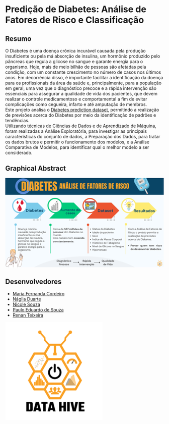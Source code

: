 # Predição de Diabetes: Análise de Fatores de Risco e Classificação

## Resumo
O Diabetes é uma doença crônica incurável causada pela produção insuficiente ou pela má absorção de insulina, um hormônio produzido pelo pâncreas que regula a glicose no sangue e garante energia para o organismo. Hoje, mais de meio bilhão de pessoas são afetadas pela condição, com um constante crescimento no número de casos nos últimos anos. Em decorrência disso, é importante facilitar a identificação da doença para os profissionais da área da saúde e, principalmente, para a população em geral, uma vez que o diagnóstico precoce e a rápida intervenção são essenciais para assegurar a qualidade de vida dos pacientes, que devem realizar o controle medicamentoso e comportamental a fim de evitar complicações como cegueira, infarto e até amputação de membros.  
Este projeto analisa o [Diabetes prediction dataset](https://www.kaggle.com/datasets/iammustafatz/diabetes-prediction-dataset/data), permitindo a realização de previsões acerca do Diabetes por meio da identificação de padrões e tendências.  
Utilizando técnicas de Ciências de Dados e de Aprendizado de Máquina, foram realizadas a Análise Exploratória, para investigar as principais características do conjunto de dados, a Preparação dos Dados, para tratar os dados brutos e permitir o funcionamento dos modelos, e a Análise Comparativa de Modelos, para identificar qual o melhor modelo a ser considerado. 

## Graphical Abstract
![Graphical Abstract](graphical_abstract/diabetes_graphical_abstract.png)

## Desenvolvedores
 - [Maria Fernanda Cordeiro](https://github.com/Fernanda-Cordeiro)
 - [Nágila Duarte](https://github.com/NagilaDuarte)
 - [Nicole Souza](https://github.com/nicolesouzab)
 - [Paulo Eduardo de Souza](https://github.com/Paulo3078)
 - [Renan Teixeira](https://github.com/renantleite)


![Logo](logo/data_hive_logo.png)
